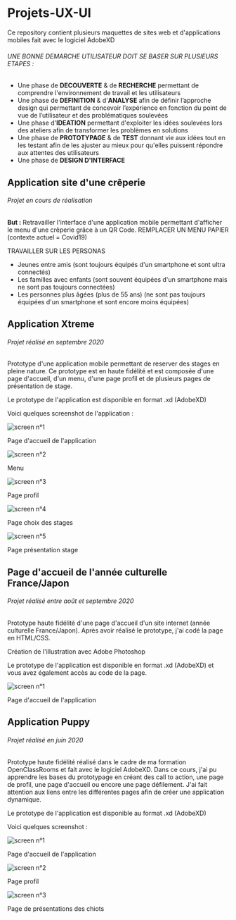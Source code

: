 # Projets-UX-UI

Ce repository contient plusieurs maquettes de sites web et d'applications mobiles fait avec le logiciel AdobeXD


###### UNE BONNE DEMARCHE UTILISATEUR DOIT SE BASER SUR PLUSIEURS ETAPES :

- Une phase de **DECOUVERTE** & de **RECHERCHE** permettant de comprendre l'environnement de travail et les utilisateurs
- Une phase de **DEFINITION** & d'**ANALYSE** afin de définir l’approche design qui permettant de concevoir l’expérience en fonction du point de vue de l’utilisateur et des problématiques soulevées
- Une phase d'**IDEATION** permettant d'exploiter les idées soulevées lors des ateliers afin de transformer les problèmes en solutions
- Une phase de **PROTOTYPAGE** & de **TEST** donnant vie aux idées tout en les testant afin de les ajuster au mieux pour qu'elles puissent répondre aux attentes des utilisateurs
- Une phase de **DESIGN D'INTERFACE**

## Application site d'une crêperie

###### Projet en cours de réalisation

**But :** Retravailler l'interface d'une application mobile permettant d'afficher le menu d'une crêperie grâce à un QR Code. REMPLACER UN MENU PAPIER (contexte actuel = Covid19)

TRAVAILLER SUR LES PERSONAS

- Jeunes entre amis (sont toujours équipés d'un smartphone et sont ultra connectés)
- Les familles avec enfants (sont souvent équipées d'un smartphone mais ne sont pas toujours connectées)
- Les personnes plus âgées (plus de 55 ans) (ne sont pas toujours équipées d'un smartphone et sont encore moins équipées)

## Application Xtreme

###### Projet réalisé en septembre 2020

Prototype d'une application mobile permettant de reserver des stages en pleine nature. Ce prototype est en haute fidélité et est composée d'une page d'accueil, d'un menu, d'une page profil et de plusieurs pages de présentation de stage.

Le prototype de l'application est disponible en format .xd (AdobeXD)


Voici quelques screenshot de l'application :

![screen n°1](Application-Xtreme/screen/screen1.jpg)

Page d'accueil de l'application

![screen n°2](Application-Xtreme/screen/screen2.jpg)

Menu

![screen n°3](Application-Xtreme/screen/screen3.jpg)

Page profil

![screen n°4](Application-Xtreme/screen/screen4.jpg)

Page choix des stages

![screen n°5](Application-Xtreme/screen/screen5.jpg)

Page présentation stage

## Page d'accueil de l'année culturelle France/Japon

###### Projet réalisé entre août et septembre 2020

Prototype haute fidélité d'une page d'accueil d'un site internet (année culturelle France/Japon). Après avoir réalisé le prototype, j'ai codé la page en HTML/CSS.

Création de l'illustration avec Adobe Photoshop

Le prototype de l'application est disponible en format .xd (AdobeXD) et vous avez également accès au code de la page.

![screen n°1](WelcometoJapan/maquette/maquettedusite.jpg)

Page d'accueil de l'application

## Application Puppy

###### Projet réalisé en juin 2020

Prototype haute fidélité réalisé dans le cadre de ma formation OpenClassRooms et fait avec le logiciel AdobeXD. Dans ce cours, j'ai pu apprendre les bases du prototypage en créant des call to action, une page de profil, une page d'accueil ou encore une page défilement. J'ai fait attention aux liens entre les différentes pages afin de créer une application dynamique.

Le prototype de l'application est disponible au format .xd (AdobeXD)

Voici quelques screenshot :

![screen n°1](Application-puppy/Screenshot/Accueil.jpg)

Page d'accueil de l'application

![screen n°2](Application-puppy/Screenshot/profil.jpg)

Page profil

![screen n°3](Application-puppy/Screenshot/puppies.jpg)

Page de présentations des chiots
